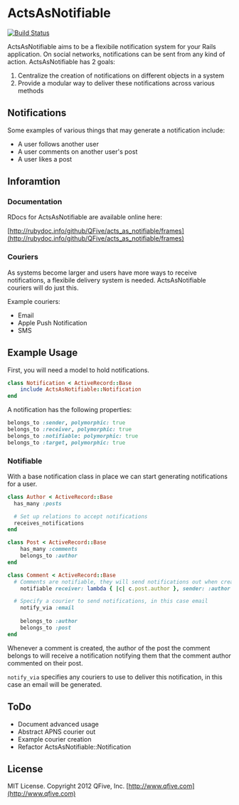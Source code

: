 # ActsAsNotifiable
[![Build Status](https://secure.travis-ci.org/QFive/acts_as_notifiable.png)](http://travis-ci.org/QFive/acts_as_notifiable)

ActsAsNotifiable aims to be a flexibile notification system for your Rails application. On social networks, notifications can be sent from any kind of action. ActsAsNotifiable has 2 goals:

1. Centralize the creation of notifications on different objects in a system
2. Provide a modular way to deliver these notifications across various methods

## Notifications
Some examples of various things that may generate a notification include:

* A user follows another user
* A user comments on another user's post
* A user likes a post

## Inforamtion

### Documentation

RDocs for ActsAsNotifiable are available online here:

[http://rubydoc.info/github/QFive/acts_as_notifiable/frames](http://rubydoc.info/github/QFive/acts_as_notifiable/frames)


### Couriers
As systems become larger and users have more ways to receive notifications, a flexibile delivery system is needed. ActsAsNotifiable couriers will do just this.

Example couriers:

* Email
* Apple Push Notification
* SMS

## Example Usage

First, you will need a model to hold notifications.

```ruby
class Notification < ActiveRecord::Base
	include ActsAsNotifiable::Notification
end
````


A notification has the following properties:

```ruby
belongs_to :sender, polymorphic: true
belongs_to :receiver, polymorphic: true
belongs_to :notifiable: polymorphic: true
belongs_to :target, polymorphic: true
```

### Notifiable
With a base notification class in place we can start generating notifications for a user.

```ruby
class Author < ActiveRecord::Base
  has_many :posts

  # Set up relations to accept notifications
  receives_notifications
end

class Post < ActiveRecord::Base
	has_many :comments
	belongs_to :author
end

class Comment < ActiveRecord::Base
  # Comments are notifiable, they will send notifications out when created
	notifiable receiver: lambda { |c| c.post.author }, sender: :author

  # Specify a courier to send notifications, in this case email
	notify_via :email
	
	belongs_to :author
	belongs_to :post
end
```
Whenever a comment is created, the author of the post the comment belongs to will receive a notification notifying them that the comment author commented on their post.

`notify_via` specifies any couriers to use to deliver this notification, in this case an email will be generated.

## ToDo

* Document advanced usage
* Abstract APNS courier out
* Example courier creation
* Refactor ActsAsNotifiable::Notification

## License
MIT License. Copyright 2012 QFive, Inc. [http://www.qfive.com](http://www.qfive.com)
